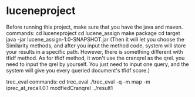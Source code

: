 # luceneproject
Before running this project, make sure that you have the java and maven.
commands:
cd luceneproject
cd lucene_assign
make package
cd target
java -jar lucene_assign-1.0-SNAPSHOT.jar 
(Then it will let you choose the Similarity methods, and after you input the method code, system will store your results in a specific path. However, there is 
something different with tfidf method. As for tfidf method, it won't use the cranqrel as the qrel. you need to input the qrel by yourself. You just need to input one
query, and the system will give you every queried document's tfidf score.)

trec_eval commands:
cd trec_eval 
./trec_eval -q -m map -m iprec_at_recall.0.1 modfiedCranqrel ../result1
